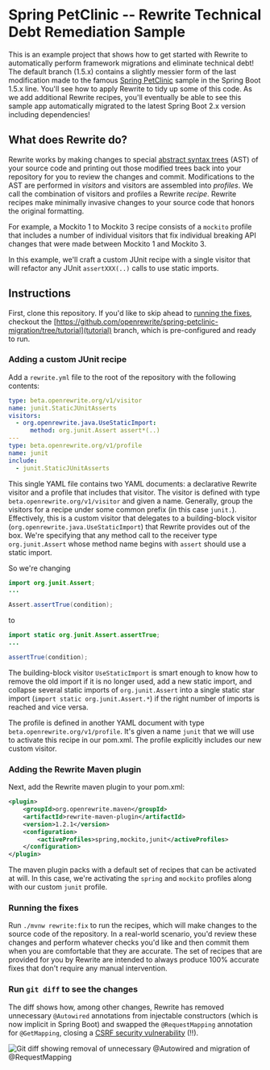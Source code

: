 # Spring PetClinic -- Rewrite Technical Debt Remediation Sample

This is an example project that shows how to get started with Rewrite to automatically perform framework migrations and eliminate technical debt! The default branch (1.5.x) contains a slightly messier form of the last modification made to the famous [Spring PetClinic](https://github.com/spring-projects/spring-petclinic) sample in the Spring Boot 1.5.x line. You'll see how to apply Rewrite to tidy up some of this code. As we add additional Rewrite recipes, you'll eventually be able to see this sample app automatically migrated to the latest Spring Boot 2.x version including dependencies!

## What does Rewrite do?

Rewrite works by making changes to special [abstract syntax trees](https://en.wikipedia.org/wiki/Abstract_syntax_tree) (AST) of your source code and printing out those modified trees back into your repository for you to review the changes and commit. Modifications to the AST are performed in _visitors_ and visitors are assembled into _profiles_. We call the combination of visitors and profiles a Rewrite _recipe_. Rewrite recipes make minimally invasive changes to your source code that honors the original formatting.

For example, a Mockito 1 to Mockito 3 recipe consists of a `mockito` profile that includes a number of individual visitors that fix individual breaking API changes that were made between Mockito 1 and Mockito 3.

In this example, we'll craft a custom JUnit recipe with a single visitor that will refactor any JUnit `assertXXX(..)` calls to use static imports.

## Instructions

First, clone this repository. If you'd like to skip ahead to [running the fixes](https://github.com/openrewrite/spring-petclinic-migration#running-the-fixes), checkout the [https://github.com/openrewrite/spring-petclinic-migration/tree/tutorial](tutorial) branch, which is pre-configured and ready to run.

### Adding a custom JUnit recipe

Add a `rewrite.yml` file to the root of the repository with the following contents:

```yml
type: beta.openrewrite.org/v1/visitor
name: junit.StaticJUnitAsserts
visitors:
  - org.openrewrite.java.UseStaticImport:
      method: org.junit.Assert assert*(..)
---
type: beta.openrewrite.org/v1/profile
name: junit
include:
  - junit.StaticJUnitAsserts
```

This single YAML file contains two YAML documents: a declarative Rewrite visitor and a profile that includes that visitor. The visitor is defined with type `beta.openrewrite.org/v1/visitor` and given a name. Generally, group the visitors for a recipe under some common prefix (in this case `junit.`). Effectively, this is a custom visitor that delegates to a building-block visitor (`org.openrewrite.java.UseStaticImport`) that Rewrite provides out of the box. We're specifying that any method call to the receiver type `org.junit.Assert` whose method name begins with `assert` should use a static import. 

So we're changing

```java
import org.junit.Assert;
...

Assert.assertTrue(condition);
```

to

```java
import static org.junit.Assert.assertTrue;
...

assertTrue(condition);
```

The building-block visitor `UseStaticImport` is smart enough to know how to remove the old import if it is no longer used, add a new static import, and collapse several static imports of `org.junit.Assert` into a single static star import (`import static org.junit.Assert.*`) if the right number of imports is reached and vice versa.

The profile is defined in another YAML document with type `beta.openrewrite.org/v1/profile`. It's given a name `junit` that we will use to activate this recipe in our pom.xml. The profile explicitly includes our new custom visitor.

### Adding the Rewrite Maven plugin

Next, add the Rewrite maven plugin to your pom.xml:

```xml
<plugin>
    <groupId>org.openrewrite.maven</groupId>
    <artifactId>rewrite-maven-plugin</artifactId>
    <version>1.2.1</version>
    <configuration>
        <activeProfiles>spring,mockito,junit</activeProfiles>
    </configuration>
</plugin>
```

The maven plugin packs with a default set of recipes that can be activated at will. In this case, we're activating the `spring` and `mockito` profiles along with our custom `junit` profile.

### Running the fixes

Run `./mvnw rewrite:fix` to run the recipes, which will make changes to the source code of the repository. In a real-world scenario, you'd review these changes and perform whatever checks you'd like and then commit them when you are comfortable that they are accurate. The set of recipes that are provided for you by Rewrite are intended to always produce 100% accurate fixes that don't require any manual intervention.

### Run `git diff` to see the changes

The diff shows how, among other changes, Rewrite has removed unnecessary `@Autowired` annotations from injectable constructors (which is now implicit in Spring Boot) and swapped the `@RequestMapping` annotation for `@GetMapping`, closing a [CSRF security vulnerability](https://find-sec-bugs.github.io/bugs.htm#SPRING_ENDPOINT) (!!).

![Git diff showing removal of unnecessary @Autowired and migration of @RequestMapping](https://github.com/openrewrite/spring-petclinic-migration/raw/1.5.x/docs/diff_request_mapping.png)

